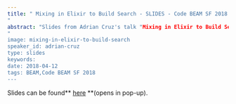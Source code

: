 ```yaml
---
title: " Mixing in Elixir to Build Search - SLIDES - Code BEAM SF 2018
"
abstract: "Slides from Adrian Cruz's talk "Mixing in Elixir to Build Search" - Code BEAM SF 2018
"
image: mixing-in-elixir-to-build-search
speaker_id: adrian-cruz
type: slides
keywords: 
date: 2018-04-12
tags: BEAM,Code BEAM SF 2018
---
```

Slides can be found** <a href="/uploads/media/default/0001/01/03ab9033ebe6d8555015f02f00b2394f6c2a324b.pdf" target="_blank">here</a> **(opens in pop-up).
